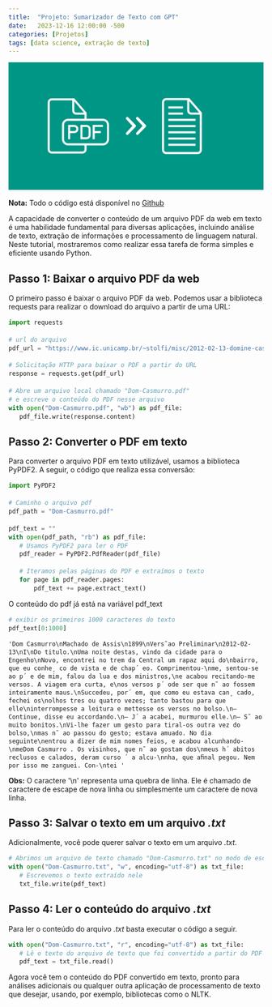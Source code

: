 ```yaml
---
title:  "Projeto: Sumarizador de Texto com GPT"
date:   2023-12-16 12:00:00 -500
categories: [Projetos]
tags: [data science, extração de texto]
---
```


![png](https://github.com/gallileugenesis/gallileugenesis.github.io/blob/main/post-img/2023-10-24-PDF-to-text/cover-image.jpeg?raw=true)


**Nota:** Todo o código está disponível no [Github](https://github.com/gallileugenesis/PDF-to-text)


A capacidade de converter o conteúdo de um arquivo PDF da web em texto é uma habilidade fundamental para diversas aplicações, incluindo análise de texto, extração de informações e processamento de linguagem natural. Neste tutorial, mostraremos como realizar essa tarefa de forma simples e eficiente usando Python.

## Passo 1: Baixar o arquivo PDF da web
O primeiro passo é baixar o arquivo PDF da web. Podemos usar a biblioteca requests para realizar o download do arquivo a partir de uma URL:


```python
import requests

# url do arquivo
pdf_url = "https://www.ic.unicamp.br/~stolfi/misc/2012-02-13-domine-casmurrus.pdf"

# Solicitação HTTP para baixar o PDF a partir do URL
response = requests.get(pdf_url)

# Abre um arquivo local chamado "Dom-Casmurro.pdf" 
# e escreve o conteúdo do PDF nesse arquivo
with open("Dom-Casmurro.pdf", "wb") as pdf_file:
   pdf_file.write(response.content)
```

## Passo 2: Converter o PDF em texto
Para converter o arquivo PDF em texto utilizável, usamos a biblioteca PyPDF2. A seguir, o código que realiza essa conversão:


```python
import PyPDF2

# Caminho o arquivo pdf
pdf_path = "Dom-Casmurro.pdf"

pdf_text = ""
with open(pdf_path, "rb") as pdf_file:
   # Usamos PyPDF2 para ler o PDF
   pdf_reader = PyPDF2.PdfReader(pdf_file)

   # Iteramos pelas páginas do PDF e extraímos o texto
   for page in pdf_reader.pages:
       pdf_text += page.extract_text()
```

O conteúdo do pdf já está na variável pdf_text


```python
# exibir os primeiros 1000 caracteres do texto 
pdf_text[0:1000]
```




    'Dom Casmurro\nMachado de Assis\n1899\nVers˜ao Preliminar\n2012-02-13\nI\nDo titulo.\nUma noite destas, vindo da cidade para o Engenho\nNovo, encontrei no trem da Central um rapaz aqui do\nbairro, que eu conhe¸ co de vista e de chap´ eo. Comprimentou-\nme, sentou-se ao p´ e de mim, falou da lua e dos ministros,\ne acabou recitando-me versos. A viagem era curta, e\nos versos p´ ode ser que n˜ ao fossem inteiramente maus.\nSuccedeu, por´ em, que como eu estava can¸ cado, fechei os\nolhos tres ou quatro vezes; tanto bastou para que elle\ninterrompesse a leitura e mettesse os versos no bolso.\n— Continue, disse eu accordando.\n— J´ a acabei, murmurou elle.\n— S˜ ao muito bonitos.\nVi-lhe fazer um gesto para tiral-os outra vez do bolso,\nmas n˜ ao passou do gesto; estava amuado. No dia seguinte\nentrou a dizer de mim nomes feios, e acabou alcunhando-\nmeDom Casmurro . Os visinhos, que n˜ ao gostam dos\nmeus h´ abitos reclusos e calados, deram curso ´ a alcu-\nnha, que aﬁnal pegou. Nem por isso me zanguei. Con-\ntei '



**Obs:** O caractere '\n' representa uma quebra de linha. Ele é chamado de caractere de escape de nova linha ou simplesmente um caractere de nova linha.


## Passo 3: Salvar o texto em um arquivo *.txt*

Adicionalmente, você pode querer salvar o texto em um arquivo *.txt*.


```python
# Abrimos um arquivo de texto chamado "Dom-Casmurro.txt" no modo de escrita ('w') 
with open("Dom-Casmurro.txt", "w", encoding="utf-8") as txt_file:
   # Escrevemos o texto extraído nele
   txt_file.write(pdf_text)
```

## Passo 4: Ler o conteúdo do arquivo *.txt*

Para ler o conteúdo do arquivo *.txt* basta executar o código a seguir.


```python
with open("Dom-Casmurro.txt", "r", encoding="utf-8") as txt_file:
   # Lê o texto do arquivo de texto que foi convertido a partir do PDF
   pdf_text = txt_file.read()
```

Agora você tem o conteúdo do PDF convertido em texto, pronto para análises adicionais ou qualquer outra aplicação de processamento de texto que desejar, usando, por exemplo, bibliotecas como o NLTK.
